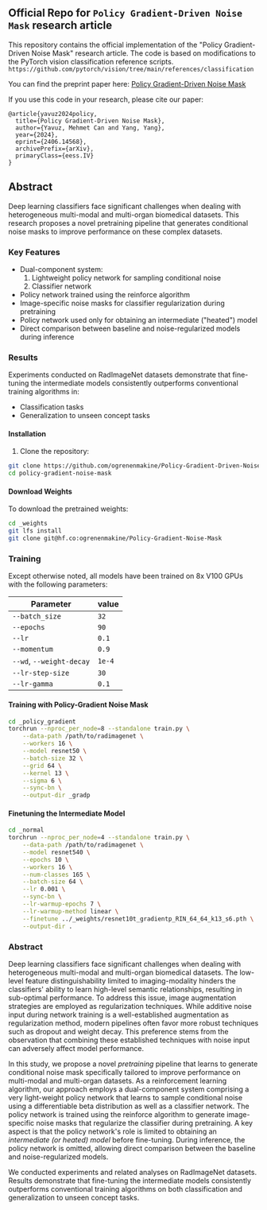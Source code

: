 ## Official Repo for `Policy Gradient-Driven Noise Mask` research article

This repository contains the official implementation of the "Policy Gradient-Driven Noise Mask" research article. The code is based on modifications to the PyTorch vision classification reference scripts.
`https://github.com/pytorch/vision/tree/main/references/classification`

You can find the preprint paper here: [Policy Gradient-Driven Noise Mask](https://arxiv.org/abs/2406.14568)

If you use this code in your research, please cite our paper:

```
@article{yavuz2024policy,
  title={Policy Gradient-Driven Noise Mask},
  author={Yavuz, Mehmet Can and Yang, Yang},
  year={2024},
  eprint={2406.14568},
  archivePrefix={arXiv},
  primaryClass={eess.IV}
}
```

## Abstract

Deep learning classifiers face significant challenges when dealing with heterogeneous multi-modal and multi-organ biomedical datasets. This research proposes a novel pretraining pipeline that generates conditional noise masks to improve performance on these complex datasets.

### Key Features

- Dual-component system:
  1. Lightweight policy network for sampling conditional noise
  2. Classifier network
- Policy network trained using the reinforce algorithm
- Image-specific noise masks for classifier regularization during pretraining
- Policy network used only for obtaining an intermediate ("heated") model
- Direct comparison between baseline and noise-regularized models during inference

### Results

Experiments conducted on RadImageNet datasets demonstrate that fine-tuning the intermediate models consistently outperforms conventional training algorithms in:
- Classification tasks
- Generalization to unseen concept tasks


#### Installation

1. Clone the repository:
```bash
git clone https://github.com/ogrenenmakine/Policy-Gradient-Driven-Noise-Mask
cd policy-gradient-noise-mask
```

#### Download Weights
To download the pretrained weights:

```bash
cd _weights
git lfs install
git clone git@hf.co:ogrenenmakine/Policy-Gradient-Noise-Mask
```

### Training
Except otherwise noted, all models have been trained on 8x V100 GPUs with the following parameters:

| Parameter                | value  |
| ------------------------ | ------ |
| `--batch_size`           | `32`   |
| `--epochs`               | `90`   |
| `--lr`                   | `0.1`  |
| `--momentum`             | `0.9`  |
| `--wd`, `--weight-decay` | `1e-4` |
| `--lr-step-size`         | `30`   |
| `--lr-gamma`             | `0.1`  |

#### Training with Policy-Gradient Noise Mask

```bash
cd _policy_gradient
torchrun --nproc_per_node=8 --standalone train.py \
    --data-path /path/to/radimagenet \
    --workers 16 \
    --model resnet50 \
    --batch-size 32 \
    --grid 64 \
    --kernel 13 \
    --sigma 6 \
    --sync-bn \
    --output-dir _gradp
```

#### Finetuning the Intermediate Model

```bash
cd _normal
torchrun --nproc_per_node=4 --standalone train.py \
    --data-path /path/to/radimagenet \
    --model resnet540 \
    --epochs 10 \
    --workers 16 \
    --num-classes 165 \
    --batch-size 64 \
    --lr 0.001 \
    --sync-bn \
    --lr-warmup-epochs 7 \
    --lr-warmup-method linear \
    --finetune ../_weights/resnet10t_gradientp_RIN_64_64_k13_s6.pth \
    --output-dir .
```

### Abstract

Deep learning classifiers face significant challenges when dealing with heterogeneous multi-modal and multi-organ biomedical datasets. The low-level feature distinguishability limited to imaging-modality hinders the classifiers' ability to learn high-level semantic relationships, resulting in sub-optimal performance. To address this issue, image augmentation strategies are employed as regularization techniques. While additive noise input during network training is a well-established augmentation as regularization method, modern pipelines often favor more robust techniques such as dropout and weight decay. This preference stems from the observation that combining these established techniques with noise input can adversely affect model performance.

In this study, we propose a novel *pretraining* pipeline that learns to generate conditional noise mask specifically tailored to improve performance on multi-modal and multi-organ datasets. As a reinforcement learning algorithm, our approach employs a dual-component system comprising a very light-weight policy network that learns to sample conditional noise using a differentiable beta distribution as well as a classifier network. The policy network is trained using the reinforce algorithm to generate image-specific noise masks that regularize the classifier during pretraining. A key aspect is that the policy network's role is limited to obtaining an *intermediate (or heated) model* before fine-tuning. During inference, the policy network is omitted, allowing direct comparison between the baseline and noise-regularized models.

We conducted experiments and related analyses on RadImageNet datasets. Results demonstrate that fine-tuning the intermediate models consistently outperforms conventional training algorithms on both classification and generalization to unseen concept tasks.
